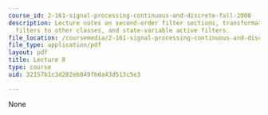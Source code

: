 ```yaml
---
course_id: 2-161-signal-processing-continuous-and-discrete-fall-2008
description: Lecture notes on second-order filter sections, transformation of low-pass
  filters to other classes, and state-variable active filters.
file_location: /coursemedia/2-161-signal-processing-continuous-and-discrete-fall-2008/32157b1c3d282eb849fbda43d513c5e3_lecture_08.pdf
file_type: application/pdf
layout: pdf
title: Lecture 8
type: course
uid: 32157b1c3d282eb849fbda43d513c5e3

---
```

None